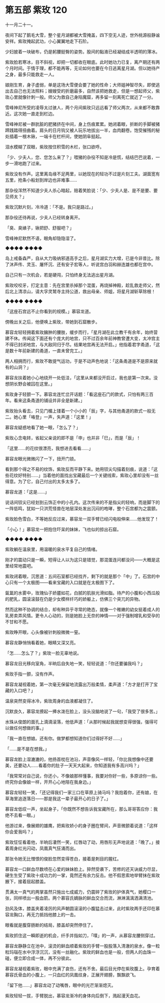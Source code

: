 # 第五部 紫玫 120

十一月二十一。

夜间下起了鹅毛大雪，整个星月湖都被大雪掩盖，四下空无人迹，世外桃源般静谧安祥。紫玫掩起武功，小心翼翼地走下石阶。

少妇披着一块破布，仍是躬腰挺臀的姿势。股间的黏液已经凝结成半透明的薄冰。

紫玫脸若寒冰，目不斜视，却把一切都收在眼底。此时她功力已复，离产期还有两个月时间。于情于理，都不能再等，无论如何也要在今日逃离星月湖。但以她待产之身，最多只能救走一人。

娘刚生育，身子虚弱，单是这场大雪便会要了她的性命；大师姐神智尽失，即使逃出去自己也无法照料；嫂嫂受的折磨最多，自然该把她救走，但是一想起师父，紫玫心里就像针刺一般。师父为救自己身陷魔窟，再多留一刻离死亡就近了一分。

雪峰神尼所受的凌辱太过骇人，两个月间紫玫只远远看了师父两次，从来都不敢靠近。这次她一直走到栏边。

雪峰神尼被一群肮脏的肥猪挤在中间，身上伤痕累累。她闭着眼，折断的手脚被猪蹄践踏得扭曲着。肩头的日月钩又被人玩乐地拔出一半，血肉翻卷。饱受摧残的秘处插着一根木锹，一端卡在栏杆间，使她阴阜挺起。

泪水模糊了双眼，紫玫按住积雪的木栏，张口欲呼。

「少、少夫人，您、您怎么来了？」喂猪的杂役不知是冷是慌，结结巴巴说着，一步一滑地跑了过来。

紫玫没有作声。这里离岛缘不足两里，以她现在的轻功不过是片刻工夫。湖面宽有五里，抢条小船划到岸边也非难事……

那杂役浑然不知道少夫人杀心暗起，赔着笑脸说：「少、少夫人是、是不是要、要见师太？」

紫玫沉默片刻，冷冷道：「不是。我只是路过。」

那杂役还待再说，少夫人已经转身离开。

「臭、臭婊子，锹把舒、舒服吧？」

雪峰神尼默然不语，眼角却隐隐湿了。

◆◆◆◆ ◆◆◆◆

岛上戒备森严，自从大力吸纳邪道高手之后，星月湖实力大增，已是今非昔比。除了沐声传、灵玉、屠怀沉、还有安子宏等人，听说宫白羽和赫连雄也都在宫中。

自己只有一次机会，若是硬闯，只怕终身无法逃出星月湖。

紫玫咬咬牙，打定主意：先在宫里杀掉那个混蛋，再烧掉神殿，趁乱救走师父，然后北上清凉山，请大孚灵鹫寺主持公道，救出母亲、师姐，将星月湖斩草除根！

◆◆◆◆ ◆◆◆◆

「这座石宫远不止你看到的规模。」慕容龙道。

傍晚出关之后，他便唤上紫玫，带她到石窟散步。

慕容龙轻轻拥着紫玫臃肿的腰肢，缓步而行，「星月湖在此立教千有余年，始终营建不休。传闻这下面还有个庞大的地宫，只不过百余年前神教曾遭大变，太冲宫主不得已封闭地宫，与大敌同归于尽。结果地宫再无法开启。」他指着君字甬道，「这是数十年前新建的甬道，一直未曾完工。」

两人相拥而行，紫玫不敢提气运功，于是不动声色地说：「这条甬道是不是原来就有的山洞？」

慕容龙扶着她小心地绕开一处低洼，「这里从来都没开启过，我也是第一次来。没想阴长野会被囚在这里。」

紫玫身子轻颤一下。慕容龙连忙岔开话题：「看这座石门的款式，只怕有两三百年。看来这条甬道的铺设并非全是新建。」

紫玫抬头看去，只见门楣上镂着一个小小的「辰」字，与其他甬道的款式一般无二。她心里「咯登」一声，失声道：「这里！」

慕容龙疑惑地看了她一眼，「怎么了？」

紫玫心念电转，省起父亲说的即不是「申」也并非「巳」，而是「辰」！

「这里……的花纹很漂亮，我想进去看看……」

慕容龙眼光微微闪了一下，扭开门锁。

看到那个得之不易的纹饰，紫玫反而平静下来。她用钗尖勾描着刻痕，说道：「这些花纹好特别……」当着他的面找出宝藏最后一个关键线索，紫玫心里却没有一丝得意。为了它，自己付出的太多太多了。

慕容龙道：「这是……」

说话间钗尖已经划到云饰正中的小孔内。这次传来的不是指尖的轻响，而是脚下的一阵低鸣，犹如一只洪荒怪兽在地层深处发出沉闷的咆哮，整个石宫都为之震颤。

紫玫脸色雪白，不等她反应过来，慕容龙一双手臂已经闪电般伸来……他发现了！

「小心！」慕容龙一把抱住吓呆的妹妹，飞也似的掠出石窟。

◆◆◆◆ ◆◆◆◆

紫玫躺在温泉里，用温暖的泉水平复自己的情绪。

刚才的震动只是一瞬，短得让人以为这只是错觉，那混蛋连问都没问——大概是这里经常地震吧。

紫玫闭着眼，沉思道：五间石室都已经找齐，剩下的就是那个「中」了。石宫的中心只有一个太极图——看来宝藏的入口就是在太极图下了。

氤氲的水雾中，玫瑰仙子娇靥如花，白腻的肌肤光滑如脂。待产的小腹和小西瓜般的肥乳，圆滚滚鼓在仍是少女模样纤巧的娇躯上，仿佛三个突兀的异物。

然而这种不协调的结合，却有种异乎寻常的艳态，就像一个稚嫩的幼女挺着成人的乳房卖弄风情。更令人心动的，则是她脸上无奈的神情——对于强制增乳和受孕的不甘和不愿。

紫玫睁开眼，心头像被针刺般微微一窒。

慕容龙静悄悄看着她，眼睛又深又亮。

「怎……怎么了？」紫玫一脸无辜地说。

慕容龙目光移向室角，半晌后自失地一笑，轻轻说道：「你还要骗我吗？」

紫玫手指一颤，没有作声。

慕容龙凝视着她，第一次毫无保留地流露出万般柔情，柔声道：「方才是打开了宝藏的入口吧？」

温泉突然变得冰冷，紫玫周身的血液都凝住了。

沉默良久，慕容龙撩起一捧水泼在脸上，没头没脑地说了一句，「我受了很多苦。」

水珠从俊朗的面孔上滴滴滚落，他低声道：「从那时候起我就想变得很强，强得可以做任何想做的事。」

「我一直在想娘。还有你。做梦都想知道你们过得好不好……」

「……是不是在想我。」

慕容龙脸上湿漉漉的，他扬首枕在池沿，声音像风一样轻，「你比我想像中还要美，还要动人……看着你的肚子一天天大起来，你知道我有多高兴吗？」

「我常常对自己说，你还小，不像娘那样懂事，我要对你好一些，多原谅你一些。终究你会像娘一样，开开心心地陪在我身边。」

慕容龙轻轻一笑，「还记得我们一家三口在草原上骑马吗？我抱着你，还有娘，在草海里追逐落日——那是我这一辈子最开心的日子了。」

慕容龙低叹一声，坐起身子，「你既然不想告诉我宝藏所在，那么哥哥答应你：我绝不去看一眼。」

他游过来，像展翅的雄鹰，把紫玫娇小的身子圈在臂间，声音微颤着说道：「这样你会爱我吗？」

紫玫怔怔看着他，半晌后凄然一笑，红唇动了动，用唇形无声地说道：「晚了。」接着周身红光闪动，凤凰真气狂涌而出。

那张令她无比憎恨的俊脸忽然变得苍白，接着是刺目的腥红。

慕容龙一口鲜血尽数喷在心爱的妹妹脸上。猝然受袭下，苦修的还天诀威力尽显，硬生生受了紫玫十成功力的一掌，竟然还有余力反击。他不假思索地举臂抹在紫玫腋下，接着屈起膝盖。

贯满太一真气的两掌虽然只施出七成威力，仍震碎了紫玫的护体真气，她樱口一张，同样喷出一股血箭。两个慕容氏嫡脉的鲜血交合而流，淋淋漓漓洒满清池。

劲风及体，膝盖夹着凌厉的风声朝圆滚滚的小腹猛击过来，此时紫玫两手还印在慕容龙胸口，再无力抵挡他膝上的一击。

眼看就是腹穿肠断的结局，膝盖却突然停住了。

紫玫抓住这一瞬即逝的机会，纤手并指如刀，「噗」的一声，从慕容龙腰侧穿过。

慕容龙静静立在池中，滚烫的鲜血顺着紫玫的手臂一股股落入清澈的泉水，像一粒粒玛瑙在水中浮浮沉沉，没有一丝融化。紫玫的鲜血也是一般，但两人的血珠一碰，便立即合成一体，再不分彼此。

慕容龙凝视着紫玫，眼中充满了哀伤，还有不舍。最后目光停在紫玫腹上。孕育着慕容氏骨血的小腹上，一只血红的凤凰纹身，正展开翅膀，飘飘欲飞。

「留下他……」慕容龙动了动嘴唇，眼中的光芒渐渐熄灭。

紫玫轻轻一拔，手臂脱出，慕容龙渐冷的身体向后倒下，溅起漫天血花。

